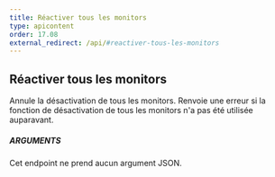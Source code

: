 ```yaml
---
title: Réactiver tous les monitors
type: apicontent
order: 17.08
external_redirect: /api/#reactiver-tous-les-monitors
---
```


## Réactiver tous les monitors
Annule la désactivation de tous les monitors. Renvoie une erreur si la fonction de désactivation de tous les monitors n'a pas été utilisée auparavant.

##### ARGUMENTS

Cet endpoint ne prend aucun argument JSON.

